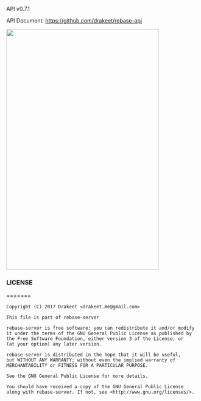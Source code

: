 API v0.7.1

API Document: https://github.com/drakeet/rebase-api

<img src="http://ww1.sinaimg.cn/large/86e2ff85gy1fcdnkkezlcj20ni114dkv" width=400 height=632/>

### LICENSE

=======

    Copyright (C) 2017 Drakeet <drakeet.me@gmail.com>

    This file is part of rebase-server

    rebase-server is free software: you can redistribute it and/or modify
    it under the terms of the GNU General Public License as published by
    the Free Software Foundation, either version 3 of the License, or
    (at your option) any later version.

    rebase-server is distributed in the hope that it will be useful,
    but WITHOUT ANY WARRANTY; without even the implied warranty of
    MERCHANTABILITY or FITNESS FOR A PARTICULAR PURPOSE.

    See the GNU General Public License for more details.

    You should have received a copy of the GNU General Public License
    along with rebase-server. If not, see <http://www.gnu.org/licenses/>.
